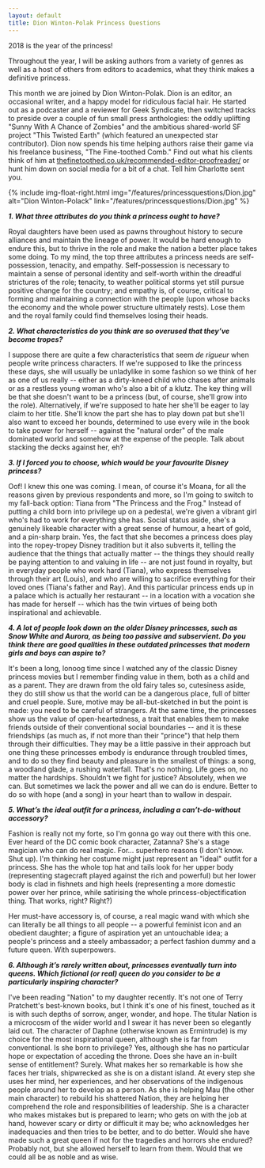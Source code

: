 ```yaml
---
layout: default
title: Dion Winton-Polak Princess Questions
---
```


2018 is the year of the princess!

Throughout the year, I will be asking authors from a variety of genres as well as a host of others from editors to academics, what they think makes a definitive princess.

This month we are joined by Dion Winton-Polak. Dion is an editor, an occasional writer, and a happy model for ridiculous facial hair. He started out as a podcaster and a reviewer for Geek Syndicate, then switched tracks to preside over a couple of fun small press anthologies: the oddly uplifting "Sunny With A Chance of Zombies" and the ambitious shared-world SF project "This Twisted Earth" (which featured an unexpected star contributor). Dion now spends his time helping authors raise their game via his freelance business, "The Fine-toothed Comb." Find out what his clients think of him at [thefinetoothed.co.uk/recommended-editor-proofreader/](https://thefinetoothed.co.uk/recommended-editor-proofreader/) or hunt him down on social media for a bit of a chat. Tell him Charlotte sent you.

{% include img-float-right.html 
    img="/features/princessquestions/Dion.jpg" 
    alt="Dion Winton-Polack" 
    link="/features/princessquestions/Dion.jpg" 
%}

**_1. What three attributes do you think a princess ought to have?_**

Royal daughters have been used as pawns throughout history to secure alliances and maintain the lineage of power. It would be hard enough to endure this, but to thrive in the role and make the nation a better place takes some doing. To my mind, the top three attributes a princess needs are self-possession, tenacity, and empathy. Self-possession is necessary to maintain a sense of personal identity and self-worth within the dreadful strictures of the role; tenacity, to weather political storms yet still pursue positive change for the country; and empathy is, of course, critical to forming and maintaining a connection with the people (upon whose backs the economy and the whole power structure ultimately rests). Lose them and the royal family could find themselves losing their heads.


**_2. What characteristics do you think are so overused that they’ve become tropes?_**

I suppose there are quite a few characteristics that seem *de rigueur* when people write princess characters. If we're supposed to like the princess these days, she will usually be unladylike in some fashion so we think of her as one of us really -- either as a dirty-kneed child who chases after animals or as a restless young woman who's also a bit of a klutz. The key thing will be that she doesn't want to be a princess (but, of course, she'll grow into the role). Alternatively, if we're supposed to hate her she'll be eager to lay claim to her title. She'll know the part she has to play down pat but she'll also want to exceed her bounds, determined to use every wile in the book to take power for herself -- against the "natural order" of the male dominated world and somehow at the expense of the people. Talk about stacking the decks against her, eh?

**_3. If I forced you to choose, which would be your favourite Disney princess?_**

Oof! I knew this one was coming. I mean, of course it's Moana, for all the reasons given by previous respondents and more, so I'm going to switch to my fall-back option: Tiana from "The Princess and the Frog." Instead of putting a child born into privilege up on a pedestal, we're given a vibrant girl who's had to work for everything she has. Social status aside, she's a genuinely likeable character with a great sense of humour, a heart of gold, and a pin-sharp brain. Yes, the fact that she becomes a princess does play into the ropey-tropey Disney tradition but it also subverts it, telling the audience that the things that actually matter -- the things they should really be paying attention to and valuing in life -- are not just found in royalty, but in everyday people who work hard (Tiana), who express themselves through their art (Louis), and who are willing to sacrifice everything for their loved ones (Tiana's father and Ray). And this particular princess ends up in a palace which is actually her restaurant -- in a location with a vocation she has made for herself -- which has the twin virtues of being both inspirational and achievable.

**_4. A lot of people look down on the older Disney princesses, such as Snow White and Aurora, as being too passive and subservient. Do you think there are good qualities in these outdated princesses that modern girls and boys can aspire to?_**

It's been a long, lonoog time since I watched any of the classic Disney princess movies but I remember finding value in them, both as a child and as a parent. They are drawn from the old fairy tales so, cutesiness aside, they do still show us that the world can be a dangerous place, full of bitter and cruel people. Sure, motive may be all-but-sketched in but the point is made: you need to be careful of strangers. At the same time, the princesses show us the value of open-heartedness, a trait that enables them to make friends outside of their conventional social boundaries -- and it is these friendships (as much as, if not more than their "prince") that help them through their difficulties. They may be a little passive in their approach but one thing these princesses embody is endurance through troubled times, and to do so they find beauty and pleasure in the smallest of things: a song, a woodland glade, a rushing waterfall. That's no nothing. Life goes on, no matter the hardships. Shouldn't we fight for justice? Absolutely, when we can. But sometimes we lack the power and all we can do is endure. Better to do so with hope (and a song) in your heart than to wallow in despair.

**_5. What’s the ideal outfit for a princess, including a can’t-do-without accessory?_**

Fashion is really not my forte, so I'm gonna go way out there with this one. Ever heard of the DC comic book character, Zatanna? She's a stage magician who can do real magic. For... superhero reasons (I don't know. Shut up). I'm thinking her costume might just represent an "ideal" outfit for a princess. She has the whole top hat and tails look for her upper body (representing stagecraft played against the rich and powerful) but her lower body is clad in fishnets and high heels (representing a more domestic power over her prince, while satirising the whole princess-objectification thing. That works, right? Right?) 

Her must-have accessory is, of course, a real magic wand with which she can literally be all things to all people -- a powerful feminist icon and an obedient daughter; a figure of aspiration yet an untouchable idea; a people's princess and a steely ambassador; a perfect fashion dummy and a future queen. With superpowers. 

**_6. Although it’s rarely written about, princesses eventually turn into queens. Which fictional (or real) queen do you consider to be a particularly inspiring character?_**

I've been reading "Nation" to my daughter recently. It's not one of Terry Pratchett's best-known books, but I think it's one of his finest, touched as it is with such depths of sorrow, anger, wonder, and hope. The titular Nation is a microcosm of the wider world and I swear it has never been so elegantly laid out. The character of Daphne (otherwise known as Ermintrude) is my choice for the most inspirational queen, although she is far from conventional. Is she born to privilege? Yes, although she has no particular hope or expectation of acceding the throne. Does she have an in-built sense of entitlement? Surely. What makes her so remarkable is how she faces her trials, shipwrecked as she is on a distant island. At every step she uses her mind, her experiences, and her observations of the indigenous people around her to develop as a person. As she is helping Mau (the other main character) to rebuild his shattered Nation, they are helping her comprehend the role and responsibilities of leadership. She is a character who makes mistakes but is prepared to learn; who gets on with the job at hand, however scary or dirty or difficult it may be; who acknowledges her inadequacies and then tries to be better, and to do better. Would she have made such a great queen if not for the tragedies and horrors she endured? Probably not, but she allowed herself to learn from them. Would that we could all be as noble and as wise.